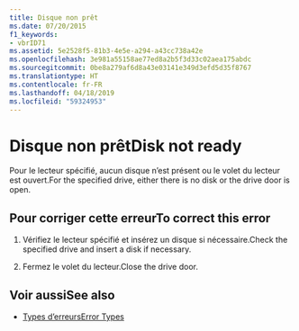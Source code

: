 ```yaml
---
title: Disque non prêt
ms.date: 07/20/2015
f1_keywords:
- vbrID71
ms.assetid: 5e2528f5-81b3-4e5e-a294-a43cc738a42e
ms.openlocfilehash: 3e981a55158ae77ed8a2b5f3d33c02aea175abdc
ms.sourcegitcommit: 0be8a279af6d8a43e03141e349d3efd5d35f8767
ms.translationtype: HT
ms.contentlocale: fr-FR
ms.lasthandoff: 04/18/2019
ms.locfileid: "59324953"
---
```

# <a name="disk-not-ready"></a><span data-ttu-id="45047-102">Disque non prêt</span><span class="sxs-lookup"><span data-stu-id="45047-102">Disk not ready</span></span>
<span data-ttu-id="45047-103">Pour le lecteur spécifié, aucun disque n’est présent ou le volet du lecteur est ouvert.</span><span class="sxs-lookup"><span data-stu-id="45047-103">For the specified drive, either there is no disk or the drive door is open.</span></span>  
  
## <a name="to-correct-this-error"></a><span data-ttu-id="45047-104">Pour corriger cette erreur</span><span class="sxs-lookup"><span data-stu-id="45047-104">To correct this error</span></span>  
  
1. <span data-ttu-id="45047-105">Vérifiez le lecteur spécifié et insérez un disque si nécessaire.</span><span class="sxs-lookup"><span data-stu-id="45047-105">Check the specified drive and insert a disk if necessary.</span></span>  
  
2. <span data-ttu-id="45047-106">Fermez le volet du lecteur.</span><span class="sxs-lookup"><span data-stu-id="45047-106">Close the drive door.</span></span>  
  
## <a name="see-also"></a><span data-ttu-id="45047-107">Voir aussi</span><span class="sxs-lookup"><span data-stu-id="45047-107">See also</span></span>

- [<span data-ttu-id="45047-108">Types d’erreurs</span><span class="sxs-lookup"><span data-stu-id="45047-108">Error Types</span></span>](../../visual-basic/programming-guide/language-features/error-types.md)
